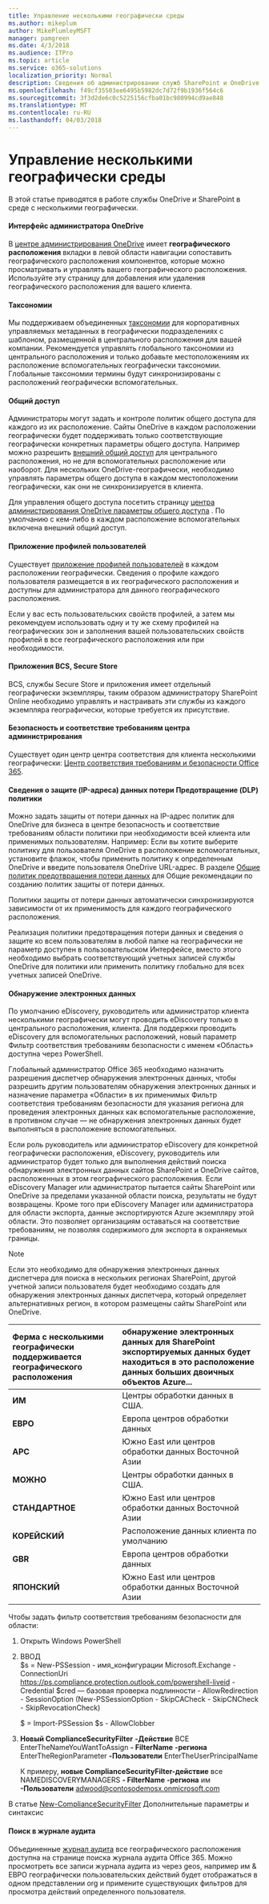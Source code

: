```yaml
---
title: Управление несколькими географически среды
ms.author: mikeplum
author: MikePlumleyMSFT
manager: pamgreen
ms.date: 4/3/2018
ms.audience: ITPro
ms.topic: article
ms.service: o365-solutions
localization_priority: Normal
description: Сведения об администрировании служб SharePoint и OneDrive в среде с несколькими географически.
ms.openlocfilehash: f49cf35503ee6495b5982dc7d72f9b1936f564c6
ms.sourcegitcommit: 3f3d2de6c0c5225156cfba01bc980994cd9ae848
ms.translationtype: MT
ms.contentlocale: ru-RU
ms.lasthandoff: 04/03/2018
---
```

# <a name="administering-a-multi-geo-environment"></a>Управление несколькими географически среды

В этой статье приводятся в работе службы OneDrive и SharePoint в среде с несколькими географически.

#### <a name="onedrive-administrator-experience"></a>Интерфейс администратора OneDrive

В [центре администрирования OneDrive](https://admin.onedrive.com) имеет **географического расположения** вкладки в левой области навигации сопоставить географического расположения компонентов, которые можно просматривать и управлять вашего географического расположения. Используйте эту страницу для добавления или удаления географического расположения для вашего клиента.

#### <a name="taxonomy"></a>Таксономии

Мы поддерживаем объединенных [таксономии](https://support.office.com/article/A180FA28-6405-4679-9EC3-81D2028C4EFC) для корпоративных управляемых метаданных в географически подразделениях с шаблоном, размещенной в центрального расположения для вашей компании. Рекомендуется управлять глобального таксономии из центрального расположения и только добавьте местоположениям их расположение вспомогательных географически таксономии. Глобальные таксономии термины будут синхронизированы с расположений географически вспомогательных.

#### <a name="sharing"></a>Общий доступ

Администраторы могут задать и контроле политик общего доступа для каждого из их расположение. Сайты OneDrive в каждом расположении географически будет поддерживать только соответствующие географически конкретных параметры общего доступа. Например можно разрешить [внешний общий доступ](https://support.office.com/article/C8A462EB-0723-4B0B-8D0A-70FEAFE4BE85) для центрального расположения, но не для вспомогательных расположение или наоборот. Для нескольких OneDrive-географически, необходимо управлять параметры общего доступа в каждом местоположении географически, как они не синхронизируется в клиента.

Для управления общего доступа посетить страницу [центра администрирования OneDrive параметры общего доступа](https://admin.onedrive.com/?v=SharingSettings) . По умолчанию с кем-либо в каждом расположение вспомогательных включена внешний общий доступ.

#### <a name="user-profile-application"></a>Приложение профилей пользователей

Существует [приложение профилей пользователей](https://support.office.com/article/494bec9c-6654-41f0-920f-f7f937ea9723) в каждом расположении географически. Сведения о профиле каждого пользователя размещается в их географического расположения и доступны для администратора для данного географического расположения.

Если у вас есть пользовательских свойств профилей, а затем мы рекомендуем использовать одну и ту же схему профилей на географических зон и заполнения вашей пользовательских свойств профилей в все географического расположения или при необходимости.

#### <a name="bcs-secure-store-apps"></a>Приложения BCS, Secure Store

BCS, службы Secure Store и приложения имеет отдельный географически экземпляры, таким образом администратору SharePoint Online необходимо управлять и настраивать эти службы из каждого экземпляра географически, которые требуется их присутствие.

#### <a name="security-and-compliance-admin-center"></a>Безопасность и соответствие требованиям центра администрирования

Существует один центр центра соответствия для клиента несколькими географически: [Центр соответствия требованиям и безопасности Office 365](https://protection.office.com/?rfr=AdminCenter\#/homepage).

#### <a name="information-protection-ip-data-loss-prevention-dlp-policy"></a>Сведения о защите (IP-адреса) данных потери Предотвращение (DLP) политики

Можно задать защиты от потери данных на IP-адрес политик для OneDrive для бизнеса в центре безопасность и соответствие требованиям области политики при необходимости всей клиента или применимых пользователям. Например: Если вы хотите выберите политику для пользователя OneDrive в расположение вспомогательных, установите флажок, чтобы применить политику к определенным OneDrive и введите пользователя OneDrive URL-адрес. В разделе [Общие политик предотвращения потери данных](https://support.office.com/article/1966b2a7-d1e2-4d92-ab61-42efbb137f5e) для Общие рекомендации по созданию политик защиты от потери данных.

Политики защиты от потери данных автоматически синхронизируются зависимости от их применимость для каждого географического расположения.

Реализация политики предотвращения потери данных и сведения о защите ко всем пользователям в любой папке на географически не параметр доступен в пользовательском Интерфейсе, вместо этого необходимо выбрать соответствующий учетных записей службы OneDrive для политики или применить политику глобально для всех учетных записей OneDrive.

#### <a name="ediscovery"></a>Обнаружение электронных данных 

По умолчанию eDiscovery, руководитель или администратор клиента несколькими географически могут проводить eDiscovery только в центрального расположения, клиента. Для поддержки проводить eDiscovery для вспомогательных расположений, новый параметр Фильтр соответствия требованиям безопасности с именем «Область» доступна через PowerShell.

Глобальный администратор Office 365 необходимо назначить разрешения диспетчер обнаружения электронных данных, чтобы разрешить другим пользователям обнаружения электронных данных и назначение параметра «Области» в их применимых Фильтр соответствия требованиям безопасности для указания региона для проведения электронных данных как вспомогательные расположение, в противном случае — не обнаружения электронных данных будет выполняться в расположение вспомогательных.

Если роль руководитель или администратор eDiscovery для конкретной географически расположения, eDiscovery, руководитель или администратор будет только для выполнения действий поиска обнаружения электронных данных сайтов SharePoint и OneDrive сайтов, расположенных в этом географического расположения. Если eDiscovery Manager или администратор пытается сайты SharePoint или OneDrive за пределами указанной области поиска, результаты не будут возвращены. Кроме того при eDiscovery Manager или администратора для области экспорта, данные экспортируются Azure экземпляру этой области. Это позволяет организациям оставаться на соответствие требованиям, не позволяя содержимого для экспорта в охраняемых границы.

> [!NOTE]
> Если это необходимо для обнаружения электронных данных диспетчера для поиска в нескольких регионах SharePoint, другой учетной записи пользователя будет необходимо создать для обнаружения электронных данных диспетчера, который определяет альтернативных регион, в котором размещены сайты SharePoint или OneDrive.

<table>
<thead>
<tr class="header">
<th align="left"><strong>Ферма с несколькими географически поддерживается географического расположения</strong></th>
<th align="left"><strong>обнаружение электронных данных для SharePoint экспортируемых данных будет находиться в это расположение данных больших двоичных объектов Azure...</strong></th>
</tr>
</thead>
<tbody>
<tr class="odd">
<td align="left"><strong>ИМ</strong></td>
<td align="left">Центры обработки данных в США.</td>
</tr>
<tr class="even">
<td align="left"><strong>ЕВРО</strong></td>
<td align="left">Европа центров обработки данных</td>
</tr>
<tr class="odd">
<td align="left"><strong>APC</strong></td>
<td align="left">Южно East или центров обработки данных Восточной Азии</td>
</tr>
<tr class="even">
<td align="left"><strong>МОЖНО</strong></td>
<td align="left">Центры обработки данных в США.</td>
</tr>
<tr class="odd">
<td align="left"><strong>СТАНДАРТНОЕ</strong></td>
<td align="left">Южно East или центров обработки данных Восточной Азии</td>
</tr>
<tr class="even">
<td align="left"><strong>КОРЕЙСКИЙ</strong></td>
<td align="left">Расположение данных клиента по умолчанию</td>
</tr>
<tr class="odd">
<td align="left"><strong>GBR</strong></td>
<td align="left">Европа центров обработки данных</td>
</tr>
<tr class="even">
<td align="left"><strong>ЯПОНСКИЙ</strong></td>
<td align="left">Южно East или центров обработки данных Восточной Азии</td>
</tr>
</tbody>
</table>

Чтобы задать фильтр соответствия требованиям безопасности для области:

1.  Открыть Windows PowerShell

2.  ВВОД  
    $s = New-PSSession - имя_конфигурации Microsoft.Exchange - ConnectionUri <https://ps.compliance.protection.outlook.com/powershell-liveid> -Credential $cred — базовая проверка подлинности - AllowRedirection - SessionOption (New-PSSessionOption - SkipCACheck - SkipCNCheck - SkipRevocationCheck)

    $ = Import-PSSession $s - AllowClobber  

3.  **Новый ComplianceSecurityFilter** **-Действие** ВСЕ EnterTheNameYouWantToAssign **- FilterName** **-региона** EnterTheRegionParameter **-Пользователи** EnterTheUserPrincipalName

    К примеру, **новые ComplianceSecurityFilter-действие** все NAMEDISCOVERYMANAGERS **- FilterName** **-региона** им **-Пользователи** adwood@contosodemosx.onmicrosoft.com

В статье [New-ComplianceSecurityFilter](https://technet.microsoft.com/library/mt210915(v=exchg.160).aspx) Дополнительные параметры и синтаксис

#### <a name="audit-log-search"></a>Поиск в журнале аудита

Объединенные [журнал аудита](https://support.office.com/article/0d4d0f35-390b-4518-800e-0c7ec95e946c) все географического расположения доступна на странице поиска журнала аудита Office 365. Можно просмотреть все записи журнала аудита из через geos, например им & ЕВРО географически пользовательских действий будет отображаться в одном представлении org и примените существующих фильтров для просмотра действий определенного пользователя.
